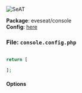 ![SeAT](http://i.imgur.com/aPPOxSK.png)

**Package**: eveseat/console  
**Config**: [here](https://github.com/eveseat/console/tree/master/src/Config)

### File: `console.config.php`

```php

return [

];
```

#### Options 

